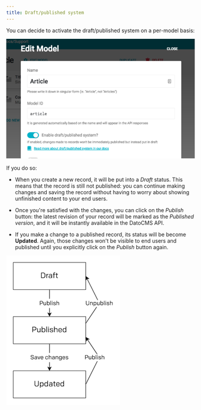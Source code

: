 ```yaml
---
title: Draft/published system
---
```


You can decide to activate the draft/published system on a per-model basis:

![foo](../images/versioning/activate.png)

If you do so:

* When you create a new record, it will be put into a *Draft* status. This means that the record is still not published: you can continue making changes and saving the record without having to worry about showing unfinished content to your end users. 

* Once you're satisfied with the changes, you can click on the *Publish* button: the latest revision of your record will be marked as the *Published version*, and it will be instantly available in the DatoCMS API. 

* If you make a change to a published record, its status will be become **Updated**. Again, those changes won't be visible to end users and published until you explicitly click on the *Publish* button again. 

![foo](../images/versioning/diagram.png) 
